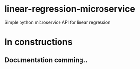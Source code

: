 # linear-regression-microservice
Simple python microservice API for linear regression

# In constructions
## Documentation comming..
